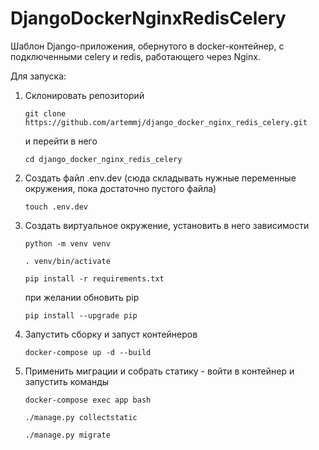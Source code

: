 # DjangoDockerNginxRedisCelery

Шаблон Django-приложения, обернутого в docker-контейнер, с подключенными celery и redis, работающего через Nginx.

Для запуска:

1. Склонировать репозиторий

   ```git clone https://github.com/artemmj/django_docker_nginx_redis_celery.git```

   и перейти в него

   ```cd django_docker_nginx_redis_celery```
2. Создать файл .env.dev (сюда складывать нужные переменные окружения, пока достаточно пустого файла)

   ```touch .env.dev```

3. Создать виртуальное окружение, установить в него зависимости
   
   ```python -m venv venv```
   
   ```. venv/bin/activate```
   
   ```pip install -r requirements.txt```

   при желании обновить pip

   ```pip install --upgrade pip```
4. Запустить сборку и запуст контейнеров
   
   ```docker-compose up -d --build```
5. Применить миграции и собрать статику - войти в контейнер и запустить команды
   
   ```docker-compose exec app bash```
   
   ```./manage.py collectstatic```
   
   ```./manage.py migrate```
